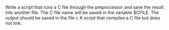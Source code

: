 Write a script that runs a C file through the preprocessor and save the result into another file. The C file name will be saved in the variable $CFILE. The output should be saved in the file c
A script that compiles a C file but does not link.
